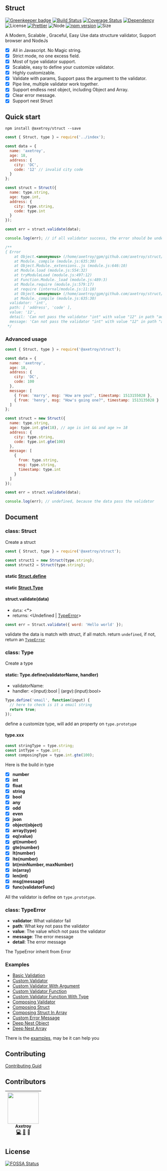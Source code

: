 ## Struct

[![Greenkeeper badge](https://badges.greenkeeper.io/axetroy/struct.svg)](https://greenkeeper.io/)
[![Build Status](https://travis-ci.org/axetroy/struct.svg?branch=master)](https://travis-ci.org/axetroy/struct)
[![Coverage Status](https://coveralls.io/repos/github/axetroy/struct/badge.svg?branch=master)](https://coveralls.io/github/axetroy/struct?branch=master)
[![Dependency](https://david-dm.org/axetroy/struct.svg)](https://david-dm.org/axetroy/struct)
![License](https://img.shields.io/badge/license-Apache-green.svg)
[![Prettier](https://img.shields.io/badge/Code%20Style-Prettier-green.svg)](https://github.com/prettier/prettier)
![Node](https://img.shields.io/badge/node-%3E=6.0-blue.svg?style=flat-square)
[![npm version](https://badge.fury.io/js/%40axetroy%2Fstruct.svg)](https://badge.fury.io/js/%40axetroy%2Fstruct)
![Size](https://github-size-badge.herokuapp.com/axetroy/struct.svg)

A Modern, Scalable , Graceful, Easy Use data structure validator, Support browser and NodeJs

* [x] All in Javascript. No Magic string.
* [x] Strict mode, no one excess field.
* [x] Most of type validator support.
* [x] Scalable, easy to define your customize validator.
* [x] Highly customizable.
* [x] Validate with params, Support pass the argument to the validator.
* [x] Pipe line, multiple validator work together.
* [x] Support endless nest object, including Object and Array.
* [x] Clear error message.
* [x] Support nest Struct

## Quick start

```npm
npm install @axetroy/struct --save
```

```javascript
const { Struct, type } = require('../index');

const data = {
  name: 'axetroy',
  age: 18,
  address: {
    city: 'DC',
    code: '12' // invalid city code
  }
};

const struct = Struct({
  name: type.string,
  age: type.int,
  address: {
    city: type.string,
    code: type.int
  }
});

const err = struct.validate(data);

console.log(err); // if all validator success, the error should be undefined

/**
{ Error
    at Object.<anonymous> (/home/axetroy/gpm/github.com/axetroy/struct/src/error.js:19:23)
    at Module._compile (module.js:635:30)
    at Object.Module._extensions..js (module.js:646:10)
    at Module.load (module.js:554:32)
    at tryModuleLoad (module.js:497:12)
    at Function.Module._load (module.js:489:3)
    at Module.require (module.js:579:17)
    at require (internal/module.js:11:18)
    at Object.<anonymous> (/home/axetroy/gpm/github.com/axetroy/struct/src/type.js:2:19)
    at Module._compile (module.js:635:30)
  validator: 'int',
  path: [ 'address', 'code' ],
  value: '12',
  detail: 'Can not pass the validator "int" with value "12" in path "address.code"',
  message: 'Can not pass the validator "int" with value "12" in path "address.code"' }
 */
```

### Advanced usage

```javascript
const { Struct, type } = require('@axetroy/struct');

const data = {
  name: 'axetroy',
  age: 18,
  address: {
    city: 'DC',
    code: 100
  },
  message: [
    { from: 'marry', msg: 'How are you?', timestamp: 1513155028 },
    { from: 'henry', msg: "How's going one?", timestamp: 1513135028 }
  ]
};

const struct = new Struct({
  name: type.string,
  age: type.int.gte(18), // age is int && and age >= 18
  address: {
    city: type.string,
    code: type.int.gte(100)
  },
  message: [
    {
      from: type.string,
      msg: type.string,
      timestamp: type.int
    }
  ]
});

const err = struct.validate(data);

console.log(err); // undefined, because the data pass the validator
```

## Document

### class: Struct

Create a struct

```javascript
const { Struct, type } = require('@axetroy/struct');

const struct1 = new Struct(type.string);
const struct2 = Struct(type.string);
```

#### static [Struct.define](#static-typedefinevalidatorname-handler)
#### static [Struct.Type](#class-type)

#### struct.validate(data)

* `data`: <\*>
* returns: <Undefined | [TypeError](#class-typeerror)>

```javascript
const err = Struct.validate({ word: 'Hello world' });
```

validate the data is match with struct, if all match. return `undefined`, if not, return an [`TypeError`](#class-typeerror)

### class: Type

Create a type

#### static: Type.define(validatorName, handler)

* validatorName: <String>
* handler: <(input):bool | (argv):(input):bool>

```javascript
Type.define('email', function(input) {
  // here to check is it a email string
  return true;
});

```

define a customize type, will add an property on ``type.prototype``

#### type.xxx

```javascript
const stringType = type.string;
const intType = type.int;
const composingType = type.int.gte(100);
```

Here is the build in type

* [x] **number**
* [x] **int**
* [x] **float**
* [x] **string**
* [x] **bool**
* [x] **any**
* [x] **odd**
* [x] **even**
* [x] **json**
* [x] **object(object)**
* [x] **array(type)**
* [x] **eq(value)**
* [x] **gt(number)**
* [x] **gte(number)**
* [x] **lt(number)**
* [x] **lte(number)**
* [x] **bt(minNumber, maxNumber)**
* [x] **in(array)**
* [x] **len(int)**
* [x] **msg(message)**
* [x] **func(validatorFunc)**

All the validator is define on ``type.prototype``.

### class: TypeError

* **validator**: What validator fail
* **path**: What key not pass the validator
* **value**: The value which not pass the validator
* **message**: The error message
* **detail**: The error message

The TypeError inherit from Error

### Examples

* [Basic Validation](https://github.com/axetroy/struct/blob/master/examples/basic.js)
* [Custom Validator](https://github.com/axetroy/struct/blob/master/examples/constom-validator.js)
* [Custom Validator With Argument](https://github.com/axetroy/struct/blob/master/examples/custom-functional-validator.js)
* [Custom Validator Function](https://github.com/axetroy/struct/blob/master/examples/custom-validator-function.js)
* [Custom Validator Function With Type](https://github.com/axetroy/struct/blob/master/examples/custom-validator-function-type.js)
* [Composing Validator](https://github.com/axetroy/struct/blob/master/examples/custom-validator.js)
* [Composing Struct](https://github.com/axetroy/struct/blob/master/examples/struct-nest.js)
* [Composing Struct In Array](https://github.com/axetroy/struct/blob/master/examples/struct-nest-array.js)
* [Custom Error Message](https://github.com/axetroy/struct/blob/master/examples/custom-error-message.js)
* [Deep Nest Object](https://github.com/axetroy/struct/blob/master/examples/validate-deep-nest-object.js)
* [Deep Nest Array](https://github.com/axetroy/struct/blob/master/examples/validate-deep-nest-array.js)

There is the [examples](https://github.com/axetroy/struct/tree/master/examples), may be it can help you

## Contributing

[Contributing Guid](https://github.com/axetroy/struct/blob/master/CONTRIBUTING.md)

## Contributors

<!-- ALL-CONTRIBUTORS-LIST:START - Do not remove or modify this section -->

| [<img src="https://avatars1.githubusercontent.com/u/9758711?v=3" width="100px;"/><br /><sub>Axetroy</sub>](http://axetroy.github.io)<br />[💻](https://github.com/axetroy/Github/commits?author=axetroy) [🐛](https://github.com/axetroy/struct/issues?q=author%3Aaxetroy) 🎨 |
| :---------------------------------------------------------------------------------------------------------------------------------------------------------------------------------------------------------------------------------------------------------------------------: |


<!-- ALL-CONTRIBUTORS-LIST:END -->

## License

[![FOSSA Status](https://app.fossa.io/api/projects/git%2Bgithub.com%2Faxetroy%2Fstruct.svg?type=large)](https://app.fossa.io/projects/git%2Bgithub.com%2Faxetroy%2Fstruct?ref=badge_large)
